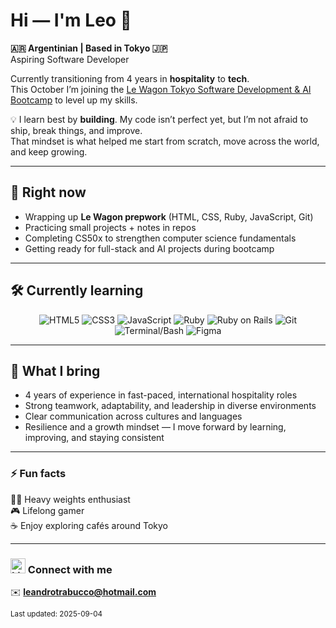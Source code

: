 # Hi — I'm Leo 👋  
**:argentina: Argentinian | Based in Tokyo :jp:**  
Aspiring Software Developer

Currently transitioning from 4 years in **hospitality** to **tech**.  
This October I’m joining the [Le Wagon Tokyo Software Development & AI Bootcamp](https://www.lewagon.com/tokyo) to level up my skills.  

💡 I learn best by **building**. My code isn’t perfect yet, but I’m not afraid to ship, break things, and improve.  
That mindset is what helped me start from scratch, move across the world, and keep growing.  

---

## 🌱 Right now
- Wrapping up **Le Wagon prepwork** (HTML, CSS, Ruby, JavaScript, Git)  
- Practicing small projects + notes in repos
- Completing CS50x to strengthen computer science fundamentals  
- Getting ready for full-stack and AI projects during bootcamp  

---

## 🛠️ Currently learning

<p align="center">
  <img src="https://img.shields.io/badge/HTML5-E34F26?style=for-the-badge&logo=html5&logoColor=white" alt="HTML5" />
  <img src="https://img.shields.io/badge/CSS3-1572B6?style=for-the-badge&logo=css3&logoColor=white" alt="CSS3" />
  <img src="https://img.shields.io/badge/JavaScript-F7DF1E?style=for-the-badge&logo=javascript&logoColor=black" alt="JavaScript" />
  <img src="https://img.shields.io/badge/Ruby-CC342D?style=for-the-badge&logo=ruby&logoColor=white" alt="Ruby" />
  <img src="https://img.shields.io/badge/Rails-D30001?style=for-the-badge&logo=rubyonrails&logoColor=white" alt="Ruby on Rails" />
  <img src="https://img.shields.io/badge/Git-F05032?style=for-the-badge&logo=git&logoColor=white" alt="Git" />
  <img src="https://img.shields.io/badge/Terminal-%23000000?style=for-the-badge&logo=gnu-bash&logoColor=white" alt="Terminal/Bash" />
  <img src="https://img.shields.io/badge/Figma-F24E1E?style=for-the-badge&logo=figma&logoColor=white" alt="Figma" />

</p>

---

## 💪 What I bring
- 4 years of experience in fast-paced, international hospitality roles  
- Strong teamwork, adaptability, and leadership in diverse environments  
- Clear communication across cultures and languages  
- Resilience and a growth mindset — I move forward by learning, improving, and staying consistent  

---

### ⚡ Fun facts  
🏋️‍♂️ Heavy weights enthusiast  
🎮 Lifelong gamer  
☕ Enjoy exploring cafés around Tokyo  

---

### <img src="https://cdn.jsdelivr.net/gh/devicons/devicon/icons/linkedin/linkedin-original.svg" alt="LinkedIn" width="24" height="24"/> Connect with me 


✉️ **leandrotrabucco@hotmail.com**




  



<sub>Last updated: 2025-09-04</sub>
